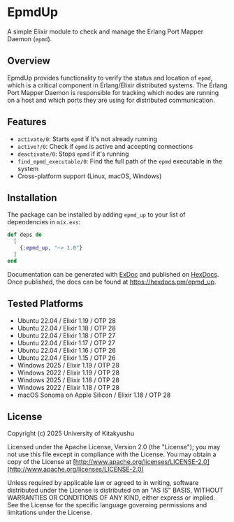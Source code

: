 # EpmdUp

A simple Elixir module to check and manage the Erlang Port Mapper Daemon (`epmd`).

## Overview

EpmdUp provides functionality to verify the status and location of `epmd`, which is a critical component in Erlang/Elixir distributed systems. The Erlang Port Mapper Daemon is responsible for tracking which nodes are running on a host and which ports they are using for distributed communication.

## Features

  * `activate/0`: Starts `epmd` if it's not already running
  * `active?/0`: Check if `epmd` is active and accepting connections
  * `deactivate/0`: Stops `epmd` if it's running
  * `find_epmd_executable/0`: Find the full path of the `epmd` executable in the system
  * Cross-platform support (Linux, macOS, Windows)

## Installation

The package can be installed by adding `epmd_up` to your list of dependencies in `mix.exs`:

```elixir
def deps do
  [
    {:epmd_up, "~> 1.0"}
  ]
end
```

Documentation can be generated with [ExDoc](https://github.com/elixir-lang/ex_doc)
and published on [HexDocs](https://hexdocs.pm). Once published, the docs can
be found at <https://hexdocs.pm/epmd_up>.

## Tested Platforms

* Ubuntu 22.04 / Elixir 1.19 / OTP 28
* Ubuntu 22.04 / Elixir 1.18 / OTP 28
* Ubuntu 22.04 / Elixir 1.18 / OTP 27
* Ubuntu 22.04 / Elixir 1.17 / OTP 27
* Ubuntu 22.04 / Elixir 1.16 / OTP 26
* Ubuntu 22.04 / Elixir 1.15 / OTP 26
* Windows 2025 / Elixir 1.19 / OTP 28
* Windows 2022 / Elixir 1.19 / OTP 28
* Windows 2025 / Elixir 1.18 / OTP 28
* Windows 2022 / Elixir 1.18 / OTP 28
* macOS Sonoma on Apple Silicon / Elixir 1.18 / OTP 28

## License

Copyright (c) 2025 University of Kitakyushu

Licensed under the Apache License, Version 2.0 (the "License");
you may not use this file except in compliance with the License.
You may obtain a copy of the License at [http://www.apache.org/licenses/LICENSE-2.0](http://www.apache.org/licenses/LICENSE-2.0)

Unless required by applicable law or agreed to in writing, software
distributed under the License is distributed on an "AS IS" BASIS,
WITHOUT WARRANTIES OR CONDITIONS OF ANY KIND, either express or implied.
See the License for the specific language governing permissions and
limitations under the License.
